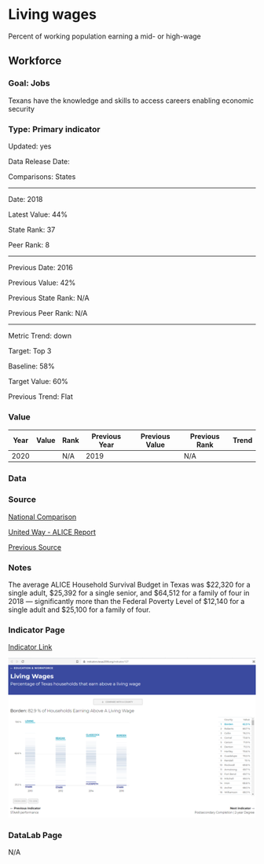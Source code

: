# Living wages

Percent of working population earning a mid- or high-wage

## Workforce

### Goal: Jobs

Texans have the knowledge and skills to access careers enabling economic security

### Type: Primary indicator

Updated: yes

Data Release Date: 

Comparisons: States

----

Date: 2018

Latest Value: 44%

State Rank: 37

Peer Rank: 8

----

Previous Date: 2016

Previous Value: 42%

Previous State Rank: N/A

Previous Peer Rank: N/A


----
Metric Trend: down

Target: Top 3

Baseline: 58%

Target Value: 60%

Previous Trend: Flat



### Value

| Year |  Value      | Rank     | Previous Year   | Previous Value | Previous Rank | Trend | 
| ----------- | ----------- | ----------- | ----------- | ----------- | ----------- | -----------|
|   2020      |         | N/A         |    2019     |         | N/A         |           | 


### Data

### Source

[National Comparison](https://www.unitedforalice.org/national-comparison)

[United Way - ALICE Report](2020ALICEReport_TX_FINAL.pdf)

[Previous Source](https://www.brookings.edu/research/meet-the-low-wage-workforce/)

### Notes

The average ALICE Household Survival Budget in Texas was $22,320 for a single adult,
$25,392 for a single senior, and $64,512 for a family of four in 2018 — significantly
more than the Federal Poverty Level of $12,140 for a single adult and $25,100 for a
family of four.

### Indicator Page

[Indicator Link](https://indicators.texas2036.org/indicator/127)

![wage](./images/indicator_wage.PNG)

### DataLab Page

N/A

